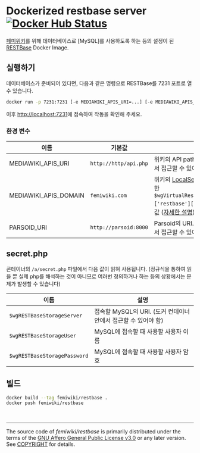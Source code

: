 Dockerized restbase server [![Docker Hub Status]][Docker Hub Link]
========

[페미위키]를 위해 데이터베이스로 [MySQL]를 사용하도록 하는 등의 설정이 된 [RESTBase] Docker Image.

## 실행하기

데이터베이스가 준비되어 있다면, 다음과 같은 명령으로 RESTBase를 7231 포트로 열 수 있습니다.

```sh
docker run -p 7231:7231 [-e MEDIAWIKI_APIS_URI=...] [-e MEDIAWIKI_APIS_DOMAIN=...] [-e PARSOID_URI=...] femiwiki/restbase
```

이후 [http://localhost:7231](http://localhost:7231)에 접속하여 작동을 확인해 주세요.

### 환경 변수

이름 | 기본값 | 설명
--|--|--
MEDIAWIKI_APIS_URI | `http://http/api.php` | 위키의 API path. (도커 컨테이너 안에서 접근할 수 있어야 함)
MEDIAWIKI_APIS_DOMAIN | `femiwiki.com` | 위키의 [LocalSettings.php](https://www.mediawiki.org/wiki/Manual:LocalSettings.php)에서 정의한 `$wgVirtualRestConfig['modules']['restbase']['domain']`과 동일한 값 ([자세한 설명](https://www.mediawiki.org/wiki/RESTBase/Installation#Configuration))
PARSOID_URI | `http://parsoid:8000` | Parsoid의 URI. (도커 컨테이너 안에서 접근할 수 있어야 함)

## secret.php

콘테이너의 `/a/secret.php` 파일에서 다음 값이 읽혀 사용됩니다.
(정규식을 통하여 읽을 뿐 실제 php를 해석하는 것이 아니므로 여러번 정의하거나 하는 등의 상황에서는 문제가 발생할 수 있습니다)

이름 | 설명
--|--
`$wgRESTBaseStorageServer` | 접속할 MySQL의 URI. (도커 컨테이너 안에서 접근할 수 있어야 함)
`$wgRESTBaseStorageUser` | MySQL에 접속할 때 사용할 사용자 이름
`$wgRESTBaseStoragePassword` | MySQL에 접속할 때 사용할 사용자 암호

## 빌드

```sh
docker build --tag femiwiki/restbase .
docker push femiwiki/restbase
```

&nbsp;

--------

The source code of *femiwiki/restbase* is primarily distributed under the terms
of the [GNU Affero General Public License v3.0] or any later version. See
[COPYRIGHT] for details.

[Docker Hub Status]: https://badgen.net/docker/pulls/femiwiki/restbase/?icon=docker&label=pulls
[Docker Hub Link]: https://hub.docker.com/r/femiwiki/restbase/
[페미위키]: https://femiwiki.com
[RESTBase]: https://www.mediawiki.org/wiki/RESTBase
[Cassandra]: http://cassandra.apache.org/
[GNU Affero General Public License v3.0]: LICENSE
[COPYRIGHT]: COPYRIGHT
